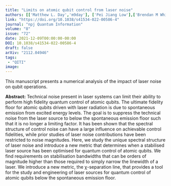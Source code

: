 ```yaml
---
title: "Limits on atomic qubit control from laser noise"
authors: [['Matthew L. Day','m9day'], ['Pei Jiang Low'],['Brendan M White'], ['Rajibul Islam', 'krislam'],['Crystal Senko']]
link: "https://doi.org/10.1038/s41534-022-00586-4"
journal: "npj Quantum Information"
volume: "8"
issue: "72"
date: 2021-12-09T00:00:00-00:00
DOI: 10.1038/s41534-022-00586-4
draft: false
arXiv: "2112.04946"
tags:
 - "QITI" 
image: 
---
```


This manuscript presents a numerical analysis of the impact of laser noise on qubit operations.

**Abstract:** Technical noise present in laser systems can limit their ability to perform high fidelity quantum control of atomic qubits. The ultimate fidelity floor for atomic qubits driven with laser radiation is due to spontaneous emission from excited energy levels. The goal is to suppress the technical noise from the laser source to below the spontaneous emission floor such that it is no longer a limiting factor. It has been shown that the spectral structure of control noise can have a large influence on achievable control fidelities, while prior studies of laser noise contributions have been restricted to noise magnitudes. Here, we study the unique spectral structure of laser noise and introduce a new metric that determines when a stabilised laser source has been optimised for quantum control of atomic qubits. We find requirements on stabilisation bandwidths that can be orders of magnitude higher than those required to simply narrow the linewidth of a laser. We introduce a new metric, the χ-separation line, that provides a tool for the study and engineering of laser sources for quantum control of atomic qubits below the spontaneous emission floor.
